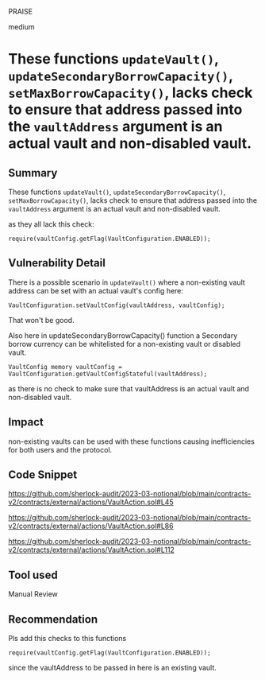 PRAISE

medium

# These functions `updateVault()`, `updateSecondaryBorrowCapacity()`, `setMaxBorrowCapacity()`, lacks check to ensure that address passed into the `vaultAddress` argument is an actual vault and non-disabled vault.

## Summary
These functions `updateVault()`, `updateSecondaryBorrowCapacity()`, `setMaxBorrowCapacity()`, lacks check to ensure that address passed into the `vaultAddress` argument is an actual vault and non-disabled vault.

as they all lack this check:
```solidity
require(vaultConfig.getFlag(VaultConfiguration.ENABLED));
```


## Vulnerability Detail
There is a possible scenario in `updateVault()` where a non-existing vault address can be set with an actual vault's config here:
```solidity
VaultConfiguration.setVaultConfig(vaultAddress, vaultConfig);
```
That won't be good.

Also here in updateSecondaryBorrowCapacity() function a Secondary borrow currency can be whitelisted for a non-existing vault or disabled vault.
```solidity
VaultConfig memory vaultConfig = VaultConfiguration.getVaultConfigStateful(vaultAddress);
```
as there is no check to make sure that vaultAddress is an actual vault and non-disabled vault.

## Impact
non-existing vaults can be used with these functions causing inefficiencies for both users and the protocol.

## Code Snippet
https://github.com/sherlock-audit/2023-03-notional/blob/main/contracts-v2/contracts/external/actions/VaultAction.sol#L45

https://github.com/sherlock-audit/2023-03-notional/blob/main/contracts-v2/contracts/external/actions/VaultAction.sol#L86

https://github.com/sherlock-audit/2023-03-notional/blob/main/contracts-v2/contracts/external/actions/VaultAction.sol#L112
## Tool used

Manual Review

## Recommendation
Pls add this checks to this functions
```solidity
require(vaultConfig.getFlag(VaultConfiguration.ENABLED));
```
since the vaultAddress to be passed in here is an existing vault.
